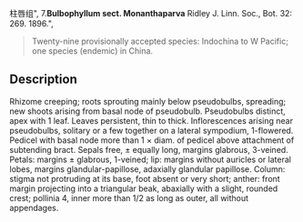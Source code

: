 柱唇组",
7.**Bulbophyllum sect. Monanthaparva** Ridley J. Linn. Soc., Bot. 32: 269. 1896.",

> Twenty-nine provisionally accepted species: Indochina to W Pacific; one species (endemic) in China.

## Description
Rhizome creeping; roots sprouting mainly below pseudobulbs, spreading; new shoots arising from basal node of pseudobulb. Pseudobulbs distinct, apex with 1 leaf. Leaves persistent, thin to thick. Inflorescences arising near pseudobulbs, solitary or a few together on a lateral sympodium, 1-flowered. Pedicel with basal node more than 1 × diam. of pedicel above attachment of subtending bract. Sepals free, ± equally long, margins glabrous, 3-veined. Petals: margins ± glabrous, 1-veined; lip: margins without auricles or lateral lobes, margins glandular-papillose, adaxially glandular papillose. Column: stigma not protruding at its base, foot absent or very short; anther: front margin projecting into a triangular beak, abaxially with a slight, rounded crest; pollinia 4, inner more than 1/2 as long as outer, all without appendages.
